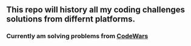 ## This repo will history all my coding challenges solutions from differnt platforms.

### Currently am solving problems from [CodeWars](www.codewars.com/r/cvjbdw)